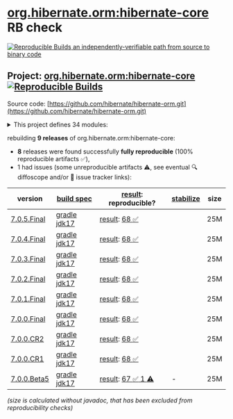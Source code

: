 [org.hibernate.orm:hibernate-core](https://central.sonatype.com/artifact/org.hibernate.orm/hibernate-core/versions) RB check
=======

[![Reproducible Builds](https://reproducible-builds.org/images/logos/rb.svg) an independently-verifiable path from source to binary code](https://reproducible-builds.org/)

## Project: [org.hibernate.orm:hibernate-core](https://central.sonatype.com/artifact/org.hibernate.orm/hibernate-core/versions) [![Reproducible Builds](https://img.shields.io/endpoint?url=https://raw.githubusercontent.com/jvm-repo-rebuild/reproducible-central/master/content/org/hibernate/orm/hibernate-core/badge.json)](https://github.com/jvm-repo-rebuild/reproducible-central/blob/master/content/org/hibernate/orm/hibernate-core/README.md)

Source code: [https://github.com/hibernate/hibernate-orm.git](https://github.com/hibernate/hibernate-orm.git)

<details><summary>This project defines 34 modules:</summary>

* [org.hibernate.orm:hibernate-agroal](https://central.sonatype.com/artifact/org.hibernate.orm/hibernate-agroal/overview)
* [org.hibernate.orm:hibernate-ant](https://central.sonatype.com/artifact/org.hibernate.orm/hibernate-ant/overview)
* [org.hibernate.orm:hibernate-c3p0](https://central.sonatype.com/artifact/org.hibernate.orm/hibernate-c3p0/overview)
* [org.hibernate.orm:hibernate-community-dialects](https://central.sonatype.com/artifact/org.hibernate.orm/hibernate-community-dialects/overview)
* [org.hibernate.orm:hibernate-core](https://central.sonatype.com/artifact/org.hibernate.orm/hibernate-core/overview)
* [org.hibernate.orm:hibernate-envers](https://central.sonatype.com/artifact/org.hibernate.orm/hibernate-envers/overview)
* [org.hibernate.orm:hibernate-graalvm](https://central.sonatype.com/artifact/org.hibernate.orm/hibernate-graalvm/overview)
* [org.hibernate.orm:hibernate-hikaricp](https://central.sonatype.com/artifact/org.hibernate.orm/hibernate-hikaricp/overview)
* [org.hibernate.orm:hibernate-jcache](https://central.sonatype.com/artifact/org.hibernate.orm/hibernate-jcache/overview)
* [org.hibernate.orm:hibernate-jfr](https://central.sonatype.com/artifact/org.hibernate.orm/hibernate-jfr/overview)
* [org.hibernate.orm:hibernate-jpamodelgen](https://central.sonatype.com/artifact/org.hibernate.orm/hibernate-jpamodelgen/overview)
* [org.hibernate.orm:hibernate-maven-plugin](https://central.sonatype.com/artifact/org.hibernate.orm/hibernate-maven-plugin/overview)
* [org.hibernate.orm:hibernate-micrometer](https://central.sonatype.com/artifact/org.hibernate.orm/hibernate-micrometer/overview)
* [org.hibernate.orm:hibernate-platform](https://central.sonatype.com/artifact/org.hibernate.orm/hibernate-platform/overview)
* [org.hibernate.orm:hibernate-processor](https://central.sonatype.com/artifact/org.hibernate.orm/hibernate-processor/overview)
* [org.hibernate.orm:hibernate-scan-jandex](https://central.sonatype.com/artifact/org.hibernate.orm/hibernate-scan-jandex/overview)
* [org.hibernate.orm:hibernate-spatial](https://central.sonatype.com/artifact/org.hibernate.orm/hibernate-spatial/overview)
* [org.hibernate.orm:hibernate-testing](https://central.sonatype.com/artifact/org.hibernate.orm/hibernate-testing/overview)
* [org.hibernate.orm:hibernate-vector](https://central.sonatype.com/artifact/org.hibernate.orm/hibernate-vector/overview)
* [org.hibernate:hibernate-agroal](https://central.sonatype.com/artifact/org.hibernate/hibernate-agroal/overview)
* [org.hibernate:hibernate-ant](https://central.sonatype.com/artifact/org.hibernate/hibernate-ant/overview)
* [org.hibernate:hibernate-c3p0](https://central.sonatype.com/artifact/org.hibernate/hibernate-c3p0/overview)
* [org.hibernate:hibernate-community-dialects](https://central.sonatype.com/artifact/org.hibernate/hibernate-community-dialects/overview)
* [org.hibernate:hibernate-core](https://central.sonatype.com/artifact/org.hibernate/hibernate-core/overview)
* [org.hibernate:hibernate-envers](https://central.sonatype.com/artifact/org.hibernate/hibernate-envers/overview)
* [org.hibernate:hibernate-graalvm](https://central.sonatype.com/artifact/org.hibernate/hibernate-graalvm/overview)
* [org.hibernate:hibernate-hikaricp](https://central.sonatype.com/artifact/org.hibernate/hibernate-hikaricp/overview)
* [org.hibernate:hibernate-jcache](https://central.sonatype.com/artifact/org.hibernate/hibernate-jcache/overview)
* [org.hibernate:hibernate-jfr](https://central.sonatype.com/artifact/org.hibernate/hibernate-jfr/overview)
* [org.hibernate:hibernate-jpamodelgen](https://central.sonatype.com/artifact/org.hibernate/hibernate-jpamodelgen/overview)
* [org.hibernate:hibernate-micrometer](https://central.sonatype.com/artifact/org.hibernate/hibernate-micrometer/overview)
* [org.hibernate:hibernate-spatial](https://central.sonatype.com/artifact/org.hibernate/hibernate-spatial/overview)
* [org.hibernate:hibernate-testing](https://central.sonatype.com/artifact/org.hibernate/hibernate-testing/overview)
* [org.hibernate:hibernate-vector](https://central.sonatype.com/artifact/org.hibernate/hibernate-vector/overview)
</details>

rebuilding **9 releases** of org.hibernate.orm:hibernate-core:
- **8** releases were found successfully **fully reproducible** (100% reproducible artifacts :white_check_mark:),
- 1 had issues (some unreproducible artifacts :warning:, see eventual :mag: diffoscope and/or :memo: issue tracker links):

| version | [build spec](/BUILDSPEC.md) | [result](https://reproducible-builds.org/docs/jvm/): reproducible? | [stabilize](https://github.com/google/oss-rebuild/blob/main/cmd/stabilize/README.md) | size |
| -- | --------- | ------ | ------ | -- |
| [7.0.5.Final](https://central.sonatype.com/artifact/org.hibernate.orm/hibernate-core/7.0.5.Final/pom) | [gradle jdk17](hibernate-core-7.0.5.Final.buildspec) | [result](hibernate-core-7.0.5.Final.buildinfo): [68 :white_check_mark: ](hibernate-core-7.0.5.Final.buildcompare) | | 25M |
| [7.0.4.Final](https://central.sonatype.com/artifact/org.hibernate.orm/hibernate-core/7.0.4.Final/pom) | [gradle jdk17](hibernate-core-7.0.4.Final.buildspec) | [result](hibernate-core-7.0.4.Final.buildinfo): [68 :white_check_mark: ](hibernate-core-7.0.4.Final.buildcompare) | | 25M |
| [7.0.3.Final](https://central.sonatype.com/artifact/org.hibernate.orm/hibernate-core/7.0.3.Final/pom) | [gradle jdk17](hibernate-core-7.0.3.Final.buildspec) | [result](hibernate-core-7.0.3.Final.buildinfo): [68 :white_check_mark: ](hibernate-core-7.0.3.Final.buildcompare) | | 25M |
| [7.0.2.Final](https://central.sonatype.com/artifact/org.hibernate.orm/hibernate-core/7.0.2.Final/pom) | [gradle jdk17](hibernate-core-7.0.2.Final.buildspec) | [result](hibernate-core-7.0.2.Final.buildinfo): [68 :white_check_mark: ](hibernate-core-7.0.2.Final.buildcompare) | | 25M |
| [7.0.1.Final](https://central.sonatype.com/artifact/org.hibernate.orm/hibernate-core/7.0.1.Final/pom) | [gradle jdk17](hibernate-core-7.0.1.Final.buildspec) | [result](hibernate-core-7.0.1.Final.buildinfo): [68 :white_check_mark: ](hibernate-core-7.0.1.Final.buildcompare) | | 25M |
| [7.0.0.Final](https://central.sonatype.com/artifact/org.hibernate.orm/hibernate-core/7.0.0.Final/pom) | [gradle jdk17](hibernate-core-7.0.0.Final.buildspec) | [result](hibernate-core-7.0.0.Final.buildinfo): [68 :white_check_mark: ](hibernate-core-7.0.0.Final.buildcompare) | | 25M |
| [7.0.0.CR2](https://central.sonatype.com/artifact/org.hibernate.orm/hibernate-core/7.0.0.CR2/pom) | [gradle jdk17](hibernate-core-7.0.0.CR2.buildspec) | [result](hibernate-core-7.0.0.CR2.buildinfo): [68 :white_check_mark: ](hibernate-core-7.0.0.CR2.buildcompare) | | 25M |
| [7.0.0.CR1](https://central.sonatype.com/artifact/org.hibernate.orm/hibernate-core/7.0.0.CR1/pom) | [gradle jdk17](hibernate-core-7.0.0.CR1.buildspec) | [result](hibernate-core-7.0.0.CR1.buildinfo): [68 :white_check_mark: ](hibernate-core-7.0.0.CR1.buildcompare) | | 25M |
| [7.0.0.Beta5](https://central.sonatype.com/artifact/org.hibernate.orm/hibernate-core/7.0.0.Beta5/pom) | [gradle jdk17](hibernate-core-7.0.0.Beta5.buildspec) | [result](hibernate-core-7.0.0.Beta5.buildinfo): [67 :white_check_mark:  1 :warning:](hibernate-core-7.0.0.Beta5.buildcompare) | - | 25M |

<i>(size is calculated without javadoc, that has been excluded from reproducibility checks)</i>
